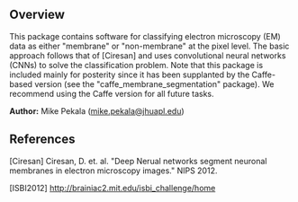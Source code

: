 Overview
-------

This package contains software for classifying electron microscopy (EM) data as either "membrane" or "non-membrane" at the pixel level.  The basic approach follows that of [Ciresan] and uses convolutional neural networks (CNNs) to solve the classification problem.
Note that this package is included mainly for posterity since it has been supplanted by the Caffe-based version (see the "caffe_membrane_segmentation" package).
We recommend using the Caffe version for all future tasks.

**Author:** Mike Pekala (mike.pekala@jhuapl.edu)

References
-----------
[Ciresan] Ciresan, D. et. al. "Deep Nerual networks segment neuronal membranes in electron microscopy images." NIPS 2012.

[ISBI2012] http://brainiac2.mit.edu/isbi_challenge/home
